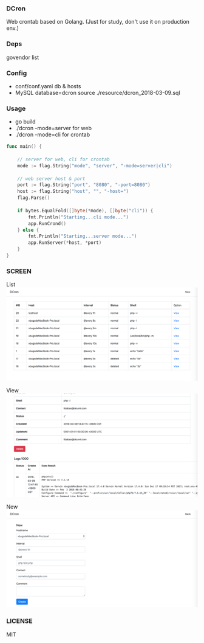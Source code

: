 ### DCron

Web crontab based on Golang. (Just for study, don't use it on production env.)

### Deps

govendor list

### Config
- conf/conf.yaml  db & hosts
- MySQL database=dcron   source ./resource/dcron_2018-03-09.sql

### Usage

- go build
- ./dcron -mode=server for web
- ./dcron -mode=cli  for crontab

```go
func main() {

    // server for web, cli for crontab
	mode := flag.String("mode", "server", "-mode=server|cli")

    // web server host & port
	port := flag.String("port", "8080", "-port=8080")
	host := flag.String("host", "", "-host=")
	flag.Parse()

	if bytes.EqualFold([]byte(*mode), []byte("cli")) {
		fmt.Println("Starting...cli mode...")
		app.RunCrond()
	} else {
		fmt.Println("Starting...server mode...")
		app.RunServer(*host, *port)
	}
}
```

### SCREEN

List
![List](resource/images/1.png)

View
![Veiw](resource/images/2.png)

New
![New](resource/images/3.png)

### LICENSE

MIT
